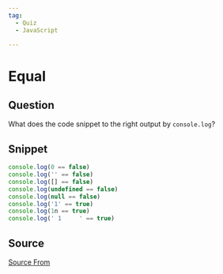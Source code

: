 ```yaml
---
tag:
  - Quiz
  - JavaScript

---
```

  
# Equal

## Question
What does the code snippet to the right output by `console.log`?

## Snippet
```js
console.log(0 == false)
console.log('' == false)
console.log([] == false)
console.log(undefined == false)
console.log(null == false)
console.log('1' == true)
console.log(1n == true)
console.log(' 1     ' == true)
```
    


##  Source
[Source From](https://bigfrontend.dev/quiz/Equal-1)

  